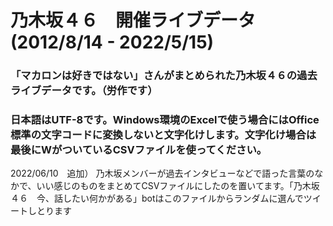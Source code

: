 # 乃木坂４６　開催ライブデータ(2012/8/14 - 2022/5/15)
### 「マカロンは好きではない」さんがまとめられた乃木坂４６の過去ライブデータです。（労作です）
### 日本語はUTF-8です。Windows環境のExcelで使う場合にはOffice標準の文字コードに変換しないと文字化けします。文字化け場合は最後にWがついているCSVファイルを使ってください。

2022/06/10　追加）
乃木坂メンバーが過去インタビューなどで語った言葉のなかで、いい感じのものをまとめてCSVファイルにしたのを置いてます。「乃木坂４６　今、話したい何かがある」botはこのファイルからランダムに選んでツイートしとります
